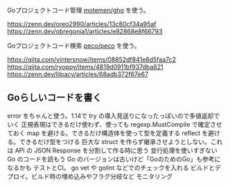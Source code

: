 Goプロジェクトコード管理
[motemen/ghq](https://github.com/x-motemen/ghq) を使う。

https://zenn.dev/oreo2990/articles/13c80cf34a95af
https://zenn.dev/obregonia1/articles/e82868e8f66793

Goプロジェクトコード検索
[peco/peco](https://github.com/peco/peco) を使う。

https://qiita.com/vintersnow/items/08852df841e8d5faa7c2
https://qiita.com/ryoppy/items/4819d0911bf937dba821
https://zenn.dev/lilpacy/articles/68adb372f67e67

## Goらしいコードを書く
error をちゃんと使う。1.14で try の導入見送りになったっぽいので多値返却でいく
正規表現はできるだけ使わず、使っても regexp.MustCompile で確定させておく
map を避ける。できるだけ構造体を使って型を定義する
reflect を避ける。できるだけ型をつける
巨大な struct を作らず継承させようとしない。これは API の JSON Response を分割して作る時に思う
並行処理を使いすぎない
Go のコードを読もう
Go のバージョンは古いけど「GoのためのGo」も参考になるかも
テストとCI。 go vet や golint などでのチェックを入れる
ビルドとデプロイ。ビルド時の埋め込みやフラグ分岐など
モニタリング